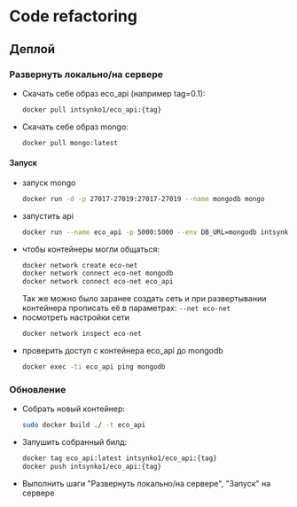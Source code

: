 # Code refactoring


## Деплой

### Развернуть локально/на сервере
- Скачать себе образ eco_api (например  tag=0.1):
    ```bash
    docker pull intsynko1/eco_api:{tag}
    ```

- Скачать себе образ mongo:
    ```bash
    docker pull mongo:latest
    ```

#### Запуск
- запуск mongo
  ```bash
  docker run -d -p 27017-27019:27017-27019 --name mongodb mongo
  ```
- запустить api
  ```bash
  docker run --name eco_api -p 5000:5000 --env DB_URL=mongodb intsynko1/eco_api:{tag} 
  ```
- чтобы контейнеры могли общаться:
  ```bash
  docker network create eco-net
  docker network connect eco-net mongodb
  docker network connect eco-net eco_api
  ```
  Так же можно было заранее создать сеть и при развертывании контейнера 
  прописать её в параметрах: `--net eco-net`
- посмотреть настройки сети
  ```bash
  docker network inspect eco-net
  ```
- проверить доступ с контейнера eco_api до mongodb
  ```bash
  docker exec -ti eco_api ping mongodb
  ```

### Обновление
- Собрать новый контейнер:
  ```bash
  sudo docker build ./ -t eco_api
  ```
- Запушить собранный билд:
  ```bash
  docker tag eco_api:latest intsynko1/eco_api:{tag}
  docker push intsynko1/eco_api:{tag}
  ```
- Выполнить шаги "Развернуть локально/на сервере", "Запуск" на сервере

